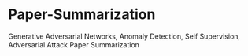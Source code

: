 # Paper-Summarization
Generative Adversarial Networks, Anomaly Detection, Self Supervision, Adversarial Attack Paper Summarization

